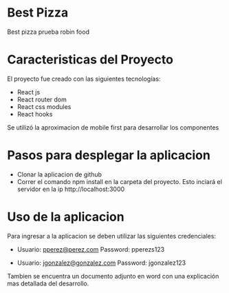 # Best Pizza
Best pizza prueba robin food

# Caracteristicas del Proyecto
El proyecto fue creado con las siguientes tecnologías:
  - React js
  - React router dom
  - React css modules
  - React hooks

Se utilizó la aproximacion de mobile first para desarrollar los componentes
  
# Pasos para desplegar la aplicacion
  - Clonar la aplicacion de github
  - Correr el comando npm install en la carpeta del proyecto. Esto inciará el servidor en la ip http://localhost:3000

# Uso de la aplicacion
Para ingresar a la aplicacion se deben utilizar las siguientes credenciales:
  
  - Usuario: pperez@perez.com 
    Password: pperezs123
    
  - Usuario: jgonzalez@gonzalez.com
    Password: jgonzalez123

Tambien se encuentra un documento adjunto en word con una explicación mas detallada del desarrollo. 
    

